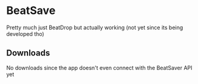 # BeatSave
Pretty much just BeatDrop but actually working (not yet since its being developed tho)

## Downloads
No downloads since the app doesn't even connect with the BeatSaver API yet
